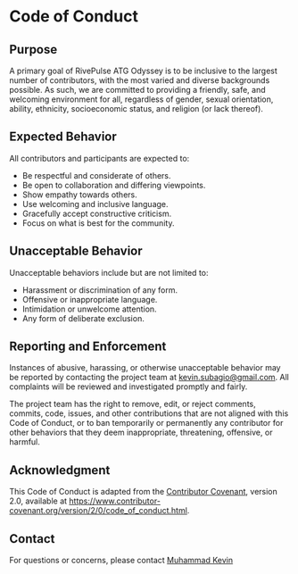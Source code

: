 # Code of Conduct

## Purpose

A primary goal of RivePulse ATG Odyssey is to be inclusive to the largest number of contributors, with the most varied and diverse backgrounds possible. As such, we are committed to providing a friendly, safe, and welcoming environment for all, regardless of gender, sexual orientation, ability, ethnicity, socioeconomic status, and religion (or lack thereof).

## Expected Behavior

All contributors and participants are expected to:

- Be respectful and considerate of others.
- Be open to collaboration and differing viewpoints.
- Show empathy towards others.
- Use welcoming and inclusive language.
- Gracefully accept constructive criticism.
- Focus on what is best for the community.

## Unacceptable Behavior

Unacceptable behaviors include but are not limited to:

- Harassment or discrimination of any form.
- Offensive or inappropriate language.
- Intimidation or unwelcome attention.
- Any form of deliberate exclusion.

## Reporting and Enforcement

Instances of abusive, harassing, or otherwise unacceptable behavior may be reported by contacting the project team at kevin.subagio@gmail.com. All complaints will be reviewed and investigated promptly and fairly.

The project team has the right to remove, edit, or reject comments, commits, code, issues, and other contributions that are not aligned with this Code of Conduct, or to ban temporarily or permanently any contributor for other behaviors that they deem inappropriate, threatening, offensive, or harmful.

## Acknowledgment

This Code of Conduct is adapted from the [Contributor Covenant](https://www.contributor-covenant.org), version 2.0, available at https://www.contributor-covenant.org/version/2/0/code_of_conduct.html.

## Contact

For questions or concerns, please contact [Muhammad Kevin](kevin.subagio@gmail.com)
